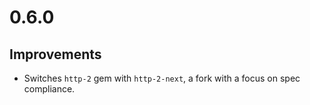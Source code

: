 # 0.6.0

## Improvements

* Switches `http-2` gem with `http-2-next`, a fork with a focus on spec compliance.
